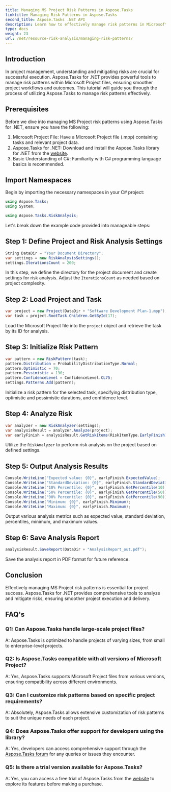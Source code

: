 ```yaml
---
title: Managing MS Project Risk Patterns in Aspose.Tasks
linktitle: Managing Risk Patterns in Aspose.Tasks
second_title: Aspose.Tasks .NET API
description: Learn how to effectively manage risk patterns in Microsoft Project files using Aspose.Tasks for .NET. Improve project outcomes with powerful risk analysis tools.
type: docs
weight: 23
url: /net/resource-risk-analysis/managing-risk-patterns/
---
```

## Introduction
In project management, understanding and mitigating risks are crucial for successful execution. Aspose.Tasks for .NET provides powerful tools to manage risk patterns within Microsoft Project files, ensuring smoother project workflows and outcomes. This tutorial will guide you through the process of utilizing Aspose.Tasks to manage risk patterns effectively.

## Prerequisites

Before we dive into managing MS Project risk patterns using Aspose.Tasks for .NET, ensure you have the following:

1. Microsoft Project File: Have a Microsoft Project file (.mpp) containing tasks and relevant project data.
2. Aspose.Tasks for .NET: Download and install the Aspose.Tasks library for .NET from the [website](https://releases.aspose.com/tasks/net/).
3. Basic Understanding of C#: Familiarity with C# programming language basics is recommended.

## Import Namespaces

Begin by importing the necessary namespaces in your C# project:

```csharp
using Aspose.Tasks;
using System;

using Aspose.Tasks.RiskAnalysis;
```

Let's break down the example code provided into manageable steps:

## Step 1: Define Project and Risk Analysis Settings

```csharp
String DataDir = "Your Document Directory";
var settings = new RiskAnalysisSettings();
settings.IterationsCount = 200;
```

In this step, we define the directory for the project document and create settings for risk analysis. Adjust the `IterationsCount` as needed based on project complexity.

## Step 2: Load Project and Task

```csharp
var project = new Project(DataDir + "Software Development Plan-1.mpp");
var task = project.RootTask.Children.GetById(17);
```

Load the Microsoft Project file into the `project` object and retrieve the task by its ID for analysis.

## Step 3: Initialize Risk Pattern

```csharp
var pattern = new RiskPattern(task);
pattern.Distribution = ProbabilityDistributionType.Normal;
pattern.Optimistic = 70;
pattern.Pessimistic = 130;
pattern.ConfidenceLevel = ConfidenceLevel.CL75;
settings.Patterns.Add(pattern);
```

Initialize a risk pattern for the selected task, specifying distribution type, optimistic and pessimistic durations, and confidence level.

## Step 4: Analyze Risk

```csharp
var analyzer = new RiskAnalyzer(settings);
var analysisResult = analyzer.Analyze(project);
var earlyFinish = analysisResult.GetRiskItems(RiskItemType.EarlyFinish).Get(project.RootTask);
```

Utilize the `RiskAnalyzer` to perform risk analysis on the project based on defined settings.

## Step 5: Output Analysis Results

```csharp
Console.WriteLine("Expected value: {0}", earlyFinish.ExpectedValue);
Console.WriteLine("StandardDeviation: {0}", earlyFinish.StandardDeviation);
Console.WriteLine("10% Percentile: {0}", earlyFinish.GetPercentile(10));
Console.WriteLine("50% Percentile: {0}", earlyFinish.GetPercentile(50));
Console.WriteLine("90% Percentile: {0}", earlyFinish.GetPercentile(90));
Console.WriteLine("Minimum: {0}", earlyFinish.Minimum);
Console.WriteLine("Maximum: {0}", earlyFinish.Maximum);
```

Output various analysis metrics such as expected value, standard deviation, percentiles, minimum, and maximum values.

## Step 6: Save Analysis Report

```csharp
analysisResult.SaveReport(DataDir + "AnalysisReport_out.pdf");
```

Save the analysis report in PDF format for future reference.

## Conclusion

Effectively managing MS Project risk patterns is essential for project success. Aspose.Tasks for .NET provides comprehensive tools to analyze and mitigate risks, ensuring smoother project execution and delivery.

## FAQ's

### Q1: Can Aspose.Tasks handle large-scale project files?

A: Aspose.Tasks is optimized to handle projects of varying sizes, from small to enterprise-level projects.

### Q2: Is Aspose.Tasks compatible with all versions of Microsoft Project?

A: Yes, Aspose.Tasks supports Microsoft Project files from various versions, ensuring compatibility across different environments.

### Q3: Can I customize risk patterns based on specific project requirements?

A: Absolutely, Aspose.Tasks allows extensive customization of risk patterns to suit the unique needs of each project.

### Q4: Does Aspose.Tasks offer support for developers using the library?

A: Yes, developers can access comprehensive support through the [Aspose.Tasks forum](https://forum.aspose.com/c/tasks/15) for any queries or issues they encounter.

### Q5: Is there a trial version available for Aspose.Tasks?

A: Yes, you can access a free trial of Aspose.Tasks from the [website](https://releases.aspose.com/) to explore its features before making a purchase.
